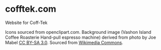 cofftek.com
===========

Website for Coff-Tek

Icons sourced from openclipart.com.
Background image (Vashon Island Coffee Roasterie Hand-pull espresso machine) derived from photo by Joe Mabel [CC BY-SA 3.0](http://creativecommons.org/licenses/by-sa/3.0/deed.en). Sourced from [Wikimedia Commons](http://commons.wikimedia.org/wiki/File:Vashon_Island_Coffee_Roasterie_-_hand-pull_espresso_machine_01.jpg).
